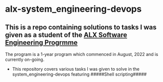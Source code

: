 # alx-system_engineering-devops

## This is a repo containing solutions to tasks I was given as a student of the [ALX Software Engineering Progrmme](https://www.alxafrica.com/software-engineering-2022)

The program is a 1-year program which commenced in August, 2022 and is currently on-going. 
* This repository covers various tasks I was given to solve in the system_engineering-devops featuring #####Shell scripting#####
